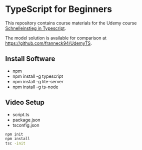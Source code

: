 # TypeScript for Beginners

This repository contains course materials for the Udemy course [Schnelleinstieg in Typescript](https://www.udemy.com/course/schnelleinstieg-in-typescript/).

The model solution is available for comparison at https://github.com/franneck94/UdemyTS.


## Install Software

- npm
- npm install -g typescript
- npm install -g lite-server
- npm install -g ts-node

## Video Setup

- script.ts
- package.json
- tsconfig.json

```bash
npm init
npm install
tsc -init
```
